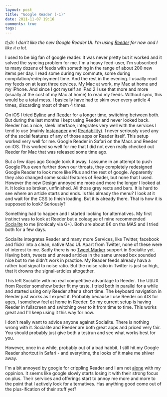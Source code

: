 ```yaml
---
layout: post
title: "Google Reader (-1)"
date: 2011-11-07 19:16
comments: true
tags: 
---
```


*tl;dr: I don't like the new Google Reader UI. I'm using [Reeder](http://reederapp.com/) for now and I like it a lot.*

I used to be big fan of google reader. It was never pretty but it worked and it solved the syncing problem for
me. I'm a heavy feed-user, I'm subscribed to many dozens of feeds with something in the range of about 200 new items per
day. I read some during my commute, some during compilation/redeployment time. And the rest in the evening. I usually
read my feeds on at least three devices. My Mac at work, my Mac at home and my iPhone. And since I got myself an iPad 2
I use that more and more (usually at the cost of my Mac at home) to read my feeds. Without sync, this would be a total
mess. I basically have had to skim over every article 4 times, discarding most of them 4 times.

<!--more-->

On iOS I tried [Byline](http://itunes.apple.com/de/app/byline/id284946773?mt=8) and [Reeder](http://reederapp.com/) for
a longer time, switching between both. But during the last months I kept using Reeder and never looked back. Reeder has
a nice, sleek interface, integrates very well with the services I tend to use (mainly [Instapaper](http://www.instapaper.com/) and [Readability](https://www.readability.com/mo/)). I never seriously used any of the social features of any of those apps or Reader itself. This setup worked very well for me. Google Reader in Safari on the Macs and Reeder on iOS. This worked so well for me that I did not even really checked out Reeder for Mac that was released some time ago.

But a few days ago Google took it away. I assume in an attempt to push Google Plus even further down our throats, they
completely redesigned Google Reader to look more like Plus and the rest of google. Apparently they also changed some
social features of Reader, but none that I used. However the new Design annoyed me more and more the longer I looked at
it. It looks so broken, unfinished. All those grey rects and bars. It is hard to see where an article starts and ends.
Is this already the menu?
I look at it and wait for the CSS to finish loading. But it is already there. That is how it is supposed to look?
Seriously?

Something had to happen and I started looking for alternatives. My first instinct was to look at Reeder but a coleague
of mine recommended [Socialite](http://www.apparentsoft.com/socialite) to me (ironicaly via G+). Both are about 8€ on tha MAS
and I tried both for a few days.

Socialite integrates Reader and many more Services, like Twitter, facebook and flickr into a clean, native Mac UI. Apart
from Twitter, none of these were of interest to me. Sadly there is no [Tweet Marker](http://tweetmarker.net/) support in
Socialite yet. Having both, tweets and unread articles in the same unread box sounded nice but to me didn't work in
practice. My Reader feeds already hava a rather bad signal to noise ratio. But the noise ratio in Twitter is just so high, that it drowns the signal-articles altogether. 

This left Socialite with no real competitive advantage to Reeder. The UI/UX from Reeder somehow better fit my taste. I
tried both in parallel for a while and started using only Reeder after a short time. The keyboard navigation in Reeder
just works as I expect it. Probably because I use Reeder on iOS for ages, I somehow feel at home in Reeder. So my
current setup is having Reeder in fullscreen and switching over to it from time to time. This works great and I'll keep
using it this way for now.

I don't really want to advice anyone against Socialite. There is nothing wrong with it. Socialite and Reeder are both great apps and priced
very fair. You should probably just give both a testrun and see what works best for you.

However, once in a while, probably out of a bad habbit, I still hit my Google Reader shortcut in Safari - and everytime, the looks of it make me shiver away.

I'm a bit annoyed by google for crippling Reader and I am not [alone](http://fury.com/2011/11/my-offer-to-google-reader/) with my oppinion. It seems like google slowly starts losing it with their strong focus on plus. Their services and offerings start to annoy me more and more to the point that I actively look for alternatives. Has anything good come out of the plus-ification of their stuff yet?
